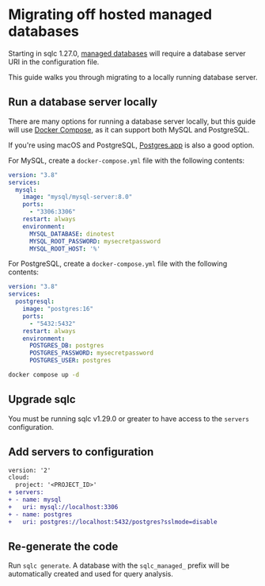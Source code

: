 # Migrating off hosted managed databases
 
Starting in sqlc 1.27.0, [managed databases](../docs/managed-databases.md) will require a database server URI in the configuration file.

This guide walks you through migrating to a locally running database server.

## Run a database server locally

There are many options for running a database server locally, but this guide
will use [Docker Compose](https://docs.docker.com/compose/), as it can support
both MySQL and PostgreSQL.

If you're using macOS and PostgreSQL, [Postgres.app](https://postgresapp.com/) is also a good option.

For MySQL, create a `docker-compose.yml` file with the following contents:

```yaml
version: "3.8"
services:
  mysql:
    image: "mysql/mysql-server:8.0"
    ports:
      - "3306:3306"
    restart: always
    environment:
      MYSQL_DATABASE: dinotest
      MYSQL_ROOT_PASSWORD: mysecretpassword
      MYSQL_ROOT_HOST: '%'
```

For PostgreSQL, create a `docker-compose.yml` file with the following contents:

```yaml
version: "3.8"
services:
  postgresql:
    image: "postgres:16"
    ports:
      - "5432:5432"
    restart: always
    environment:
      POSTGRES_DB: postgres
      POSTGRES_PASSWORD: mysecretpassword
      POSTGRES_USER: postgres
```

```sh
docker compose up -d
```

## Upgrade sqlc

You must be running sqlc v1.29.0 or greater to have access to the `servers`
configuration.

## Add servers to configuration

```diff
version: '2'
cloud:
  project: '<PROJECT_ID>'
+ servers:
+ - name: mysql
+   uri: mysql://localhost:3306
+ - name: postgres
+   uri: postgres://localhost:5432/postgres?sslmode=disable
```

## Re-generate the code

Run `sqlc generate`. A database with the `sqlc_managed_` prefix will be automatically created and used for query analysis. 
